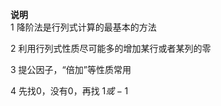 **说明**    
1 降阶法是行列式计算的最基本的方法    
    
2 利用行列式性质尽可能多的增加某行或者某列的零    
    
3 提公因子，“倍加”等性质常用    
    
4 先找0，没有0，再找 $1或-1$     
